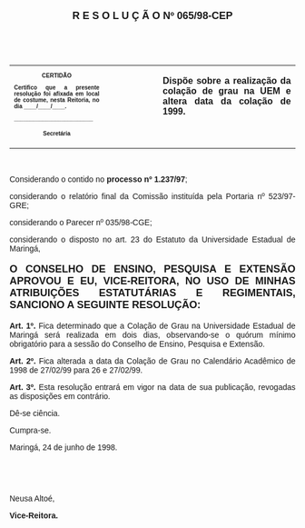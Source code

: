 <BODY>

<B><FONT FACE="Arial" SIZE=4><P ALIGN="CENTER">R E S O L U &Ccedil; &Atilde; O  Nº  065/98-CEP</P>
</B></FONT><FONT FACE="Arial"><P ALIGN="JUSTIFY"></P>
<P ALIGN="JUSTIFY">&nbsp;</P>
<P ALIGN="JUSTIFY">&nbsp;</P></FONT>
<TABLE CELLSPACING=0 BORDER=0 CELLPADDING=7 WIDTH=596>
<TR><TD WIDTH="33%" VALIGN="TOP">
<B><FONT FACE="Arial" SIZE=1><P ALIGN="CENTER">CERTID&Atilde;O</P>
<P ALIGN="JUSTIFY">   Certifico que a presente resolu&ccedil;&atilde;o foi afixada em local de costume, nesta Reitoria, no dia ____/____/____.</P>
<P ALIGN="JUSTIFY"></P>
<P ALIGN="JUSTIFY">_________________________</P>
<P ALIGN="CENTER">Secret&aacute;ria</B></FONT></TD>
<TD WIDTH="19%" VALIGN="TOP">&nbsp;</TD>
<TD WIDTH="48%" VALIGN="TOP">
<B><FONT FACE="Arial"><P ALIGN="JUSTIFY">Disp&otilde;e sobre a realiza&ccedil;&atilde;o da cola&ccedil;&atilde;o de grau na UEM e altera data da cola&ccedil;&atilde;o de 1999.</B></FONT></TD>
</TR>
</TABLE>

<FONT FACE="Arial"><P ALIGN="JUSTIFY"></P>
<P ALIGN="JUSTIFY">&nbsp;</P>
<P ALIGN="JUSTIFY">&#9;Considerando o contido no <B>processo nº 1.237/97</B>;</P>
<P ALIGN="JUSTIFY">&#9;considerando o relat&oacute;rio final da Comiss&atilde;o institu&iacute;da pela Portaria nº 523/97-GRE;</P>
<P ALIGN="JUSTIFY">&#9;considerando o Parecer nº 035/98-CGE;</P>
<P ALIGN="JUSTIFY">&#9;considerando o disposto no art. 23 do Estatuto da Universidade Estadual de Maring&aacute;,</P>
<P ALIGN="JUSTIFY"></P>
</FONT><B><FONT FACE="Arial" SIZE=4><P ALIGN="JUSTIFY">O CONSELHO DE ENSINO, PESQUISA E EXTENS&Atilde;O APROVOU E EU, VICE-REITORA, NO USO DE MINHAS ATRIBUI&Ccedil;&Otilde;ES ESTATUT&Aacute;RIAS E REGIMENTAIS, SANCIONO A SEGUINTE RESOLU&Ccedil;&Atilde;O:</P>
</B></FONT><FONT FACE="Arial"><P ALIGN="JUSTIFY"></P>
<P ALIGN="JUSTIFY">&#9;<B>Art. 1º.</B> Fica determinado que a Cola&ccedil;&atilde;o de Grau na Universidade Estadual de Maring&aacute; ser&aacute; realizada em dois dias, observando-se o qu&oacute;rum m&iacute;nimo obrigat&oacute;rio para a sess&atilde;o do Conselho de Ensino, Pesquisa e Extens&atilde;o.</P>
<P ALIGN="JUSTIFY">&#9;<B>Art. 2º.</B> Fica alterada a data da Cola&ccedil;&atilde;o de Grau no Calend&aacute;rio Acad&ecirc;mico de 1998 de 27/02/99 para 26 e 27/02/99.</P>
<P ALIGN="JUSTIFY">&#9;<B>Art. 3º.</B> Esta resolu&ccedil;&atilde;o entrar&aacute; em vigor na data de sua publica&ccedil;&atilde;o, revogadas as disposi&ccedil;&otilde;es em contr&aacute;rio.</P>
<P ALIGN="JUSTIFY">&#9;D&ecirc;-se ci&ecirc;ncia.</P>
<P ALIGN="JUSTIFY">&#9;Cumpra-se.</P>
<P ALIGN="JUSTIFY"></P>
<P>Maring&aacute;, 24 de junho de 1998.</P>
<P ALIGN="JUSTIFY"></P>
<P ALIGN="JUSTIFY">&nbsp;</P>
<P ALIGN="JUSTIFY">&nbsp;</P>
<P ALIGN="JUSTIFY">Neusa Alto&eacute;,</P>
<B><P ALIGN="JUSTIFY">Vice-Reitora.</P></B></FONT></BODY>
